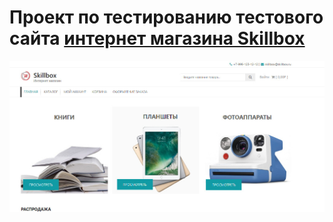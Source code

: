 # Проект по тестированию тестового сайта [интернет магазина Skillbox](https://intershop4.skillbox.ru/)
<p align="center">
<img title="TOnline-store-Skillbox" src="media/images/Online-store-Skillbox-screenshot.JPG">
</p>
